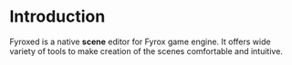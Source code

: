 # Introduction

Fyroxed is a native **scene** editor for Fyrox game engine. It offers wide variety of tools to make creation of
the scenes comfortable and intuitive.
